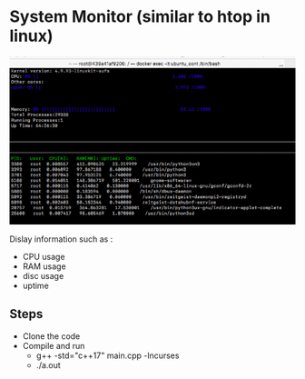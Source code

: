 # System Monitor (similar to htop in linux)
![alt text][video_gif]

[//]: # (Image References)
[video_gif]: ./misc/htop.gif

Dislay information such as :  
* CPU usage
* RAM usage
* disc usage
* uptime

## Steps
* Clone the code
* Compile and run
  * g++ -std="c++17" main.cpp -lncurses
  * ./a.out
  
